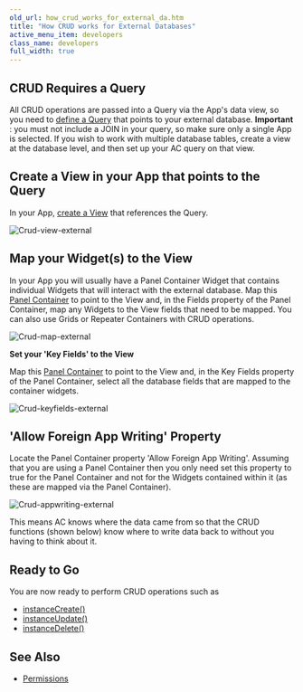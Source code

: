 ```yaml
---
old_url: how_crud_works_for_external_da.htm
title: "How CRUD works for External Databases"
active_menu_item: developers
class_name: developers
full_width: true
---
```



## CRUD Requires a Query

All CRUD operations are passed into a Query via the App's data view, so you need to [define a Query](/developers/documentation/product-guide/the-console/console-tabs/queries/) that points to your external database. **Important** : you must not include a JOIN in your query, so make sure only a single App is selected. If you wish to work with multiple database tables, create a view at the database level, and then set up your AC query on that view.

## Create a View in your App that points to the Query

In your App, [create a View](/developers/documentation/product-guide/advanced-features/data-integration-reporting-dashboards/data-section-properties/configuring-the-app-to-access) that references the Query.

![Crud-view-external](/img/docs/crud-view-external.zoom51.png)

## Map your Widget(s) to the View

In your App you will usually have a Panel Container Widget that contains individual Widgets that will interact with the external database. Map this [Panel Container](/developers/documentation/product-guide/widget-properties-events/containers/panel) to point to the View and, in the Fields property of the Panel Container, map any Widgets to the View fields that need to be mapped. You can also use Grids or Repeater Containers with CRUD operations.

![Crud-map-external](/img/docs/crud-map-external.zoom57.png)

**Set your 'Key Fields' to the View**

Map this [Panel Container](/developers/documentation/product-guide/widget-properties-events/containers/panel) to point to the View and, in the Key Fields property of the Panel Container, select all the database fields that are mapped to the container widgets.

![Crud-keyfields-external](/img/docs/crud-keyfields-external.zoom57.png)

## 'Allow Foreign App Writing' Property

Locate the Panel Container property 'Allow Foreign App Writing'. Assuming that you are using a Panel Container then you only need set this property to true for the Panel Container and not for the Widgets contained within it (as these are mapped via the Panel Container).

![Crud-appwriting-external](/img/docs/crud-appwriting-external.zoom58.png)

This means AC knows where the data came from so that the CRUD functions (shown below) know where to write data back to without you having to think about it.

## Ready to Go

You are now ready to perform CRUD operations such as

 - [instanceCreate()](/developers/documentation/scripting-apis/client-api/instance-data-functions/instancecreate)
 - [instanceUpdate()](/developers/documentation/scripting-apis/client-api/instance-data-functions/instancesave)
 - [instanceDelete()](/developers/documentation/scripting-apis/client-api/instance-data-functions/instancedelete)

## See Also

 - [Permissions](/developers/documentation/product-guide/advanced-features/data-storage-management/crud-in-detail/using-external-databases/permissions)

